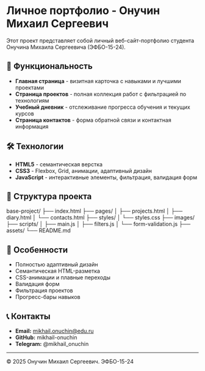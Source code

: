 # Личное портфолио - Онучин Михаил Сергеевич

Этот проект представляет собой личный веб-сайт-портфолио студента Онучина Михаила Сергеевича (ЭФБО-15-24).

## 🚀 Функциональность

- **Главная страница** - визитная карточка с навыками и лучшими проектами
- **Страница проектов** - полная коллекция работ с фильтрацией по технологиям
- **Учебный дневник** - отслеживание прогресса обучения и текущих курсов
- **Страница контактов** - форма обратной связи и контактная информация

## 🛠 Технологии

- **HTML5** - семантическая верстка
- **CSS3** - Flexbox, Grid, анимации, адаптивный дизайн
- **JavaScript** - интерактивные элементы, фильтрация, валидация форм

## 📁 Структура проекта


base-project/
├── index.html
├── pages/
│ ├── projects.html
│ ├── diary.html
│ └── contacts.html
├── styles/
│ └── styles.css
├── images/
├── scripts/
│ ├── main.js
│ ├── filters.js
│ └── form-validation.js
├── assets/
└── README.md


## 🎯 Особенности

- Полностью адаптивный дизайн
- Семантическая HTML-разметка
- CSS-анимации и плавные переходы
- Валидация форм
- Фильтрация проектов
- Прогресс-бары навыков

## 📞 Контакты

- **Email:** mikhail.onuchin@edu.ru
- **GitHub:** mikhail-onuchin
- **Telegram:** @mikhail_onuchin

---

© 2025 Онучин Михаил Сергеевич. ЭФБО-15-24
